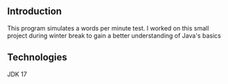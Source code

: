## Introduction
This program simulates a words per minute test. I worked on this small project during winter break to gain a better understanding of Java's basics
## Technologies
JDK 17

